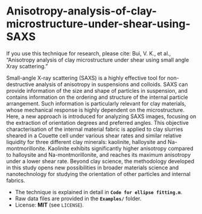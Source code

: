 # Anisotropy-analysis-of-clay-microstructure-under-shear-using-SAXS

If you use this technique for research, please cite: Bui, V. K., et al., “Anisotropy analysis of clay microstructure under shear using small angle Xray scattering.”

Small-angle X-ray scattering (SAXS) is a highly effective tool for non-destructive analysis of anisotropy in suspensions and colloids. SAXS can provide information of the size and shape of particles in suspension, and contains information on the ordering and structure of the internal particle arrangement. Such information is particularly relevant for clay materials, whose mechanical response is highly dependent on the microstructure. Here, a new approach is introduced for analyzing SAXS images, focusing on the extraction of orientation degrees and preferred angles. This objective characterisation of the internal material fabric is applied to clay slurries sheared in a Couette cell under various shear rates and similar relative liquidity for three different clay minerals: kaolinite, halloysite and Na-montmorillonite. Kaolinite exhibits significantly higher anisotropy compared to halloysite and Na-montmorillonite, and reaches its maximum anisotropy under a lower shear rate. Beyond clay science, the methodology developed in this study opens new possibilities in broader materials science and nanotechnology for studying the  orientation of other particles and internal fabrics.

- The technique is explained in detail in **`Code for ellipse fitting.m`**.
- Raw data files are provided in the **`Examples/`** folder.
- License: **MIT** (see `LICENSE`).
